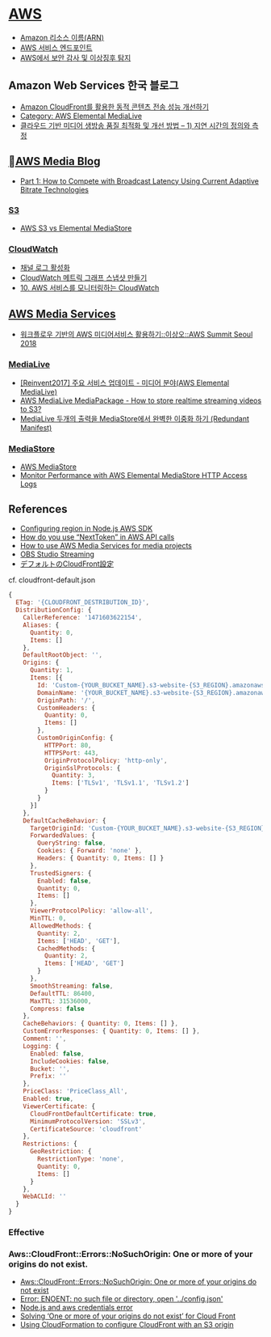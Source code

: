 # [AWS](https://aws.amazon.com/ko/)

- [Amazon 리소스 이름(ARN)](https://docs.aws.amazon.com/ko_kr/general/latest/gr/aws-arns-and-namespaces.html)
- [AWS 서비스 엔드포인트](https://docs.aws.amazon.com/ko_kr/general/latest/gr/rande.html)
- [AWS에서 보안 감사 및 이상징후 탐지](https://woowabros.github.io/security/2019/01/18/aws-cloudtrail-security.html)



## Amazon Web Services 한국 블로그

- [Amazon CloudFront를 활용한 동적 콘텐츠 전송 성능 개선하기](https://aws.amazon.com/ko/blogs/korea/how-to-improve-dynamic-contents-delievery-using-amazon-cloudfront/)
- [Category: AWS Elemental MediaLive](https://aws.amazon.com/ko/blogs/korea/category/media-services/aws-elemental-medialive/)
- [클라우드 기반 미디어 생방송 품질 최적화 및 개선 방법 – 1) 지연 시간의 정의와 측정](https://aws.amazon.com/ko/blogs/korea/part-1-how-to-compete-with-broadcast-latency-using-current-adaptive-bitrate-technologies/?nc1=b_rp)



## [AWS Media Blog](https://aws.amazon.com/ko/blogs/media/)

- [Part 1: How to Compete with Broadcast Latency Using Current Adaptive Bitrate Technologies](https://aws.amazon.com/ko/blogs/media/how-to-compete-with-broadcast-latency-using-current-adaptive-bitrate-technologies-part-1/)



### [S3]()

- [AWS S3 vs Elemental MediaStore](https://stackoverflow.com/questions/53005213/aws-s3-vs-elemental-mediastore)


### [CloudWatch]()

- [채널 로그 활성화](https://docs.aws.amazon.com/ko_kr/medialive/latest/ug/enabling-disabling-logs.html)
- [CloudWatch 메트릭 그래프 스냅샷 만들기](https://brunch.co.kr/@alden/53)
- [10. AWS 서비스를 모니터링하는 CloudWatch](https://interconnection.tistory.com/48)



## [AWS Media Services](https://aws.amazon.com/ko/media-services/?nc1=h_ls)

- [워크플로우 기반의 AWS 미디어서비스 활용하기::이상오::AWS Summit Seoul 2018](https://www.slideshare.net/awskorea/workflow-foundation-aws-media-services-introduction-leesangho-95052558)



### [MediaLive](https://aws.amazon.com/ko/medialive/)

- [[Reinvent2017] 주요 서비스 업데이트 - 미디어 분야(AWS Elemental MediaLive)](https://wisen.co.kr/pages/blog/blog-detail.html?idx=2325)
- [AWS MediaLive MediaPackage - How to store realtime streaming videos to S3?](https://stackoverflow.com/questions/52900656/aws-medialive-mediapackage-how-to-store-realtime-streaming-videos-to-s3)
- [MediaLive 두개의 출력을 MediaStore에서 완벽한 이중화 하기 (Redundant Manifest)](https://m.blog.naver.com/PostView.nhn?blogId=tomnet&logNo=221414251940&proxyReferer=https%3A%2F%2Fwww.google.com%2F)



### [MediaStore](https://aws.amazon.com/ko/mediastore/)

- [AWS MediaStore](https://blog.leedoing.com/154)
- [Monitor Performance with AWS Elemental MediaStore HTTP Access Logs](https://aws.amazon.com/ko/blogs/media/monitor-performance-with-mediastore-http-access-logs/)



## References

- [Configuring region in Node.js AWS SDK](https://stackoverflow.com/questions/31039948/configuring-region-in-node-js-aws-sdk)
- [How do you use “NextToken” in AWS API calls](https://stackoverflow.com/questions/52068066/how-do-you-use-nexttoken-in-aws-api-calls)
- [How to use AWS Media Services for media projects](https://www.cleveroad.com/blog/aws-media-services)
- [OBS Studio Streaming](https://forums.aws.amazon.com/thread.jspa?threadID=268535)
- [デフォルトのCloudFront設定](https://qiita.com/motchi0214/items/bf7a2d3f334b7b1b0a53)

cf. cloudfront-default.json

```js
{
  ETag: '{CLOUDFRONT_DESTRIBUTION_ID}',
  DistributionConfig: {
    CallerReference: '1471603622154',
    Aliases: {
      Quantity: 0,
      Items: []
    },
    DefaultRootObject: '',
    Origins: {
      Quantity: 1,
      Items: [{
        Id: 'Custom-{YOUR_BUCKET_NAME}.s3-website-{S3_REGION}.amazonaws.com/',
        DomainName: '{YOUR_BUCKET_NAME}.s3-website-{S3_REGION}.amazonaws.com',
        OriginPath: '/',
        CustomHeaders: {
          Quantity: 0,
          Items: []
        },
        CustomOriginConfig: {
          HTTPPort: 80,
          HTTPSPort: 443,
          OriginProtocolPolicy: 'http-only',
          OriginSslProtocols: {
            Quantity: 3,
            Items: ['TLSv1', 'TLSv1.1', 'TLSv1.2']
          }
        }
      }]
    },
    DefaultCacheBehavior: {
      TargetOriginId: 'Custom-{YOUR_BUCKET_NAME}.s3-website-{S3_REGION}.amazonaws.com/',
      ForwardedValues: {
        QueryString: false,
        Cookies: { Forward: 'none' },
        Headers: { Quantity: 0, Items: [] }
      },
      TrustedSigners: {
        Enabled: false,
        Quantity: 0,
        Items: []
      },
      ViewerProtocolPolicy: 'allow-all',
      MinTTL: 0,
      AllowedMethods: {
        Quantity: 2,
        Items: ['HEAD', 'GET'],
        CachedMethods: {
          Quantity: 2,
          Items: ['HEAD', 'GET']
        }
      },
      SmoothStreaming: false,
      DefaultTTL: 86400,
      MaxTTL: 31536000,
      Compress: false
    },
    CacheBehaviors: { Quantity: 0, Items: [] },
    CustomErrorResponses: { Quantity: 0, Items: [] },
    Comment: '',
    Logging: {
      Enabled: false,
      IncludeCookies: false,
      Bucket: '',
      Prefix: ''
    },
    PriceClass: 'PriceClass_All',
    Enabled: true,
    ViewerCertificate: {
      CloudFrontDefaultCertificate: true,
      MinimumProtocolVersion: 'SSLv3',
      CertificateSource: 'cloudfront'
    },
    Restrictions: {
      GeoRestriction: {
        RestrictionType: 'none',
        Quantity: 0,
        Items: []
      }
    },
    WebACLId: ''
  }
}
```



### Effective

### Aws::CloudFront::Errors::NoSuchOrigin: One or more of your origins do not exist.

- [Aws::CloudFront::Errors::NoSuchOrigin: One or more of your origins do not exist](https://forums.aws.amazon.com/message.jspa?messageID=694708)
- [Error: ENOENT: no such file or directory, open '../config.json'](https://stackoverflow.com/questions/51921605/error-enoent-no-such-file-or-directory-open-config-json)
- [Node.js and aws credentials error](https://stackoverflow.com/questions/37507464/node-js-and-aws-credentials-error)
- [Solving ‘One or more of your origins do not exist’ for Cloud Front](https://maxrohde.com/2016/11/15/solving-one-or-more-of-your-origins-do-not-exist-for-cloud-front/)
- [Using CloudFormation to configure CloudFront with an S3 origin](https://stackoverflow.com/questions/35851374/using-cloudformation-to-configure-cloudfront-with-an-s3-origin)
